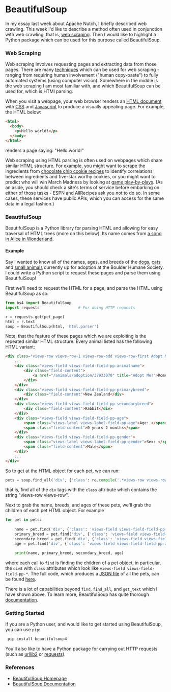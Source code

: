 # BeautifulSoup

In my essay last week about Apache Nutch, I briefly described web crawling. This week I'd like to describe a method often used in conjunction with web crawling, that is, [web scraping](https://en.wikipedia.org/wiki/Web_scraping). Then I would like to highlight a Python package which can be used for this purpose called BeautifulSoup.

### Web Scraping

Web scraping involves requesting pages and extracting data from those pages. There are many [techniques](https://en.wikipedia.org/wiki/Web_scraping#Techniques) which can be used for web scraping - ranging from requiring human involvement ("human copy-paste") to fully automated systems (using computer vision). Somewhere in the middle is the web scraping I am most familiar with, and which BeautifulSoup can be used for, which is HTMl parsing.

When you visit a webpage, your web browser renders an [HTML document](https://en.wikipedia.org/wiki/HTML) with [CSS](https://en.wikipedia.org/wiki/Cascading_Style_Sheets) and [Javascript](https://en.wikipedia.org/wiki/JavaScript) to produce a visually appealing page. For example, the HTML below:

```html
<html>
  <body>
    <p>Hello world!</p>
  </body>
</html>
```

renders a page saying: "Hello world!"

Web scraping using HTML parsing is often used on webpages which share similar HTML structure. For example, you might want to scrape the ingredients from [chocolate chip cookie recipes](https://www.allrecipes.com/search/results/?wt=chocolate%20chip%20cookies&sort=re) to identify correlations between ingredients and five-star worthy cookies, or you might want to predict who will win March Madness by looking at [game play-by-plays](http://www.espn.com/mens-college-basketball/playbyplay?gameId=401020698). (As an aside, you should check a site's terms of service before embarking on either of those tasks - ESPN and AllRecipes ask you not to do so. In some cases, these services have public APIs, which you can access for the same data in a legal fashion.)

### BeautifulSoup

BeautifulSoup is a Python library for parsing HTML and allowing for easy traversal of HTML trees (more on this below). Its name comes from [a song in Alice in Wonderland](https://www.quora.com/Does-the-phrase-beautiful-soup-come-from-Alice-in-Wonderland). 

#### Example

Say I wanted to know all of the names, ages, and breeds of the [dogs](https://www.boulderhumane.org/animals/adoption/dogs), [cats](https://www.boulderhumane.org/animals/adoption/cats) and [small animals](https://www.boulderhumane.org/animals/adoption/adopt_other) currently up for adoption at the Boulder Humane Society. I could write a Python script to request these pages and parse them using BeautifulSoup!

First we'll need to request the HTML for a page, and parse the HTML using BeautifulSoup as so:
```python
from bs4 import BeautifulSoup
import requests 				# For doing HTTP requests

r = requests.get(pet_page)
html = r.text
soup = BeautifulSoup(html, 'html.parser')
```

Note, that the feature of these pages which we are exploiting is the repeated similar HTML structure. Every animal listed has the following HTML variant:

```html
<div class="views-row views-row-1 views-row-odd views-row-first Adopt Me">
    ... 
    <div class="views-field views-field-field-pp-animalname">
        <div class="field-content">
            <a href="/animals/adoption/37933070" title="Adopt Me!">Romeo</a>
        </div>  
    </div>  
    <div class="views-field views-field-field-pp-primarybreed">
        <div class="field-content">New Zealand</div>
    </div>  
    <div class="views-field views-field-field-pp-secondarybreed">        
        <div class="field-content">Rabbit</div>  
    </div>  
    <div class="views-field views-field-field-pp-age">    
        <span class="views-label views-label-field-pp-age">Age: </span>    
        <span class="field-content">0 years 2 months</span>  
    </div>  
    <div class="views-field views-field-field-pp-gender">    
        <span class="views-label views-label-field-pp-gender">Sex: </span>    
        <span class="field-content">Male</span>  
    </div>  
    ...
</div>
```

So to get at the HTML object for each pet, we can run:

```python
pets = soup.find_all('div', {'class': re.compile('.*views-row views-row-.*')})
``` 

that is, find all of the `div` tags with the `class` attribute which contains the string "views-row views-row".

Next to grab the name, breeds, and ages of these pets, we'll grab the children of each pet HTML object. For example 

```python
for pet in pets:
	
	name = pet.find('div', {'class': 'views-field views-field-field-pp-animalname'}).get_text(strip=True)
	primary_breed = pet.find('div', {'class': 'views-field views-field-field-pp-primarybreed'}).get_text(strip=True)
	secondary_breed = pet.find('div', {'class': 'views-field views-field-field-pp-secondarybreed'}).get_text(strip=True)
	age = pet.find('div', {'class': 'views-field views-field-field-pp-age'}).get_text(strip=True)

	print(name, primary_breed, secondary_breed, age)
``` 

where each call to `find` is finding the children of a pet object, in particular, the `div`s with `class` attributes which look like `views-field views-field-field-pp-*`. The full code, which produces a [JSON file](https://github.com/allisonmorgan/software_engineering/blob/master/essays/essay06/pets.json) of all the pets, can be found [here](https://github.com/allisonmorgan/software_engineering/blob/master/essays/essay06/pets.py).

There is a lot of capabilities beyond `find`, `find_all`, and `get_text` which I have shown above. To learn more, BeautifulSoup has quite thorough [documentation](https://www.crummy.com/software/BeautifulSoup/bs4/doc/).

### Getting Started

If you are a Python user, and would like to get started using BeautifulSoup, you can use `pip`:

```bash
 pip install beautifulsoup4
```

You'll also like to have a Python package for carrying out HTTP requests (such as [urllib2](https://docs.python.org/2/library/urllib2.html) or [requests](http://docs.python-requests.org/en/master/)).

### References
- [BeautifulSoup Homepage](https://www.crummy.com/software/BeautifulSoup/)
- [BeautifulSoup Documentation](https://www.crummy.com/software/BeautifulSoup/bs4/doc/)